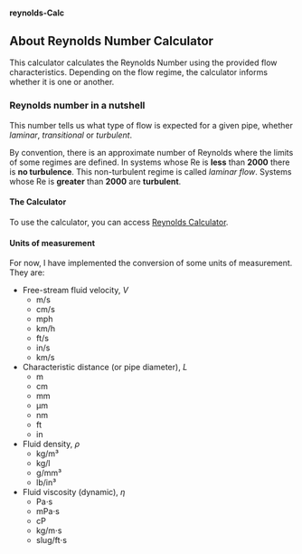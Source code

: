 #### reynolds-Calc

## About Reynolds Number Calculator

This calculator calculates the Reynolds Number using the provided flow characteristics. Depending on the flow regime, the calculator informs whether it is one or another.

### Reynolds number in a nutshell

This number tells us what type of flow is expected for a given pipe, whether _laminar_, _transitional_ or _turbulent_.

By convention, there is an approximate number of Reynolds where the limits of some regimes are defined. In systems whose Re is **less** than **2000** there is **no turbulence**. This non-turbulent regime is called _laminar flow_. Systems whose Re is **greater** than **2000** are **turbulent**.
<br>

#### The Calculator

To use the calculator, you can access [Reynolds Calculator](https://capnsane.github.io/reynolds-Calc/).

#### Units of measurement

For now, I have implemented the conversion of some units of measurement. They are:

- Free-stream fluid velocity, _V_
  - m/s
  - cm/s
  - mph
  - km/h
  - ft/s
  - in/s
  - km/s
    <br>
- Characteristic distance (or pipe diameter), _L_
  - m
  - cm
  - mm
  - &micro;m
  - nm
  - ft
  - in
    <br>
- Fluid density, _&rho;_
  - kg/m³
  - kg/l
  - g/mm³
  - lb/in³
    <br>
- Fluid viscosity (dynamic), _&eta;_
  - Pa⋅s
  - mPa⋅s
  - cP
  - kg/m⋅s
  - slug/ft⋅s

